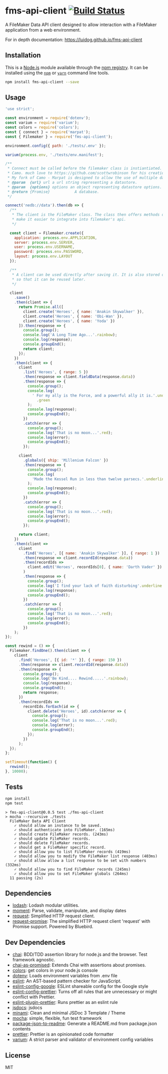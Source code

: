 # fms-api-client [![Build Status](https://travis-ci.org/Luidog/fms-api-client.png?branch=master)](https://travis-ci.org/Luidog/fms-api-client)

A FileMaker Data API client designed to allow interaction with a FileMaker application from a web environment.

For in depth documentation: https://luidog.github.io/fms-api-client

## Installation

This is a [Node.js](https://nodejs.org/) module available through the
[npm registry](https://www.npmjs.com/). It can be installed using the
[`npm`](https://docs.npmjs.com/getting-started/installing-npm-packages-locally)
or
[`yarn`](https://yarnpkg.com/en/)
command line tools.

```sh
npm install fms-api-client --save
```

## Usage

```js
'use strict';

const environment = require('dotenv');
const varium = require('varium');
const colors = require('colors');
const { connect } = require('marpat');
const { Filemaker } = require('fms-api-client');

environment.config({ path: './tests/.env' });

varium(process.env, './tests/env.manifest');

/**
 * Connect must be called before the filemaker class is instiantiated. This connect uses Marpat. Marpat is a fork of
 * Camo. much love to https://github.com/scottwrobinson for his creation and maintenance of Camo.
 * My fork of Camo - Marpat is designed to allow the use of multiple datastores with the focus on encrypted storage.
 * @param  {url} url a url string representing a datastore.
 * @param  {options} options an object representing datastore options. See Marpat for more info.
 * @return {Promise}           A database.
 */

connect('nedb://data').then(db => {
  /**
   * The client is the FileMaker class. The class then offers methods designed to
   * make it easier to integrate into filemaker's api.
   */

  const client = Filemaker.create({
    application: process.env.APPLICATION,
    server: process.env.SERVER,
    user: process.env.USERNAME,
    password: process.env.PASSWORD,
    layout: process.env.LAYOUT
  });

  /**
   * A client can be used directly after saving it. It is also stored on the datastore
   * so that it can be reused later.
   */

  client
    .save()
    .then(client => {
      return Promise.all([
        client.create('Heroes', { name: 'Anakin Skywalker' }),
        client.create('Heroes', { name: 'Obi-Wan' }),
        client.create('Heroes', { name: 'Yoda' })
      ]).then(response => {
        console.group();
        console.log('A Long Time Ago...'.rainbow);
        console.log(response);
        console.groupEnd();
        return client;
      });
    })
    .then(client => {
      client
        .list('Heroes', { range: 5 })
        .then(response => client.fieldData(response.data))
        .then(response => {
          console.group();
          console.log(
            ' For my ally is the Force, and a powerful ally it is.'.underline
              .green
          );
          console.log(response);
          console.groupEnd();
        })
        .catch(error => {
          console.group();
          console.log('That is no moon...'.red);
          console.log(error);
          console.groupEnd();
        });

      client
        .globals({ ship: 'Millenium Falcon' })
        .then(response => {
          console.group();
          console.log(
            'Made the Kessel Run in less than twelve parsecs.'.underline.blue
          );
          console.log(response);
          console.groupEnd();
        })
        .catch(error => {
          console.group();
          console.log('That is no moon...'.red);
          console.log(error);
          console.groupEnd();
        });

      return client;
    })
    .then(client =>
      client
        .find('Heroes', [{ name: 'Anakin Skywalker' }], { range: 1 })
        .then(response => client.recordId(response.data))
        .then(recordIds =>
          client.edit('Heroes', recordIds[0], { name: 'Darth Vader' })
        )
        .then(response => {
          console.group();
          console.log('I find your lack of faith disturbing'.underline.red);
          console.log(response);
          console.groupEnd();
        })
        .catch(error => {
          console.group();
          console.log('That is no moon...'.red);
          console.log(error);
          console.groupEnd();
        })
    );
});

const rewind = () => {
  Filemaker.findOne().then(client => {
    client
      .find('Heroes', [{ id: '*' }], { range: 150 })
      .then(response => client.recordId(response.data))
      .then(response => {
        console.group();
        console.log('Be Kind.... Rewind.....'.rainbow);
        console.log(response);
        console.groupEnd();
        return response;
      })
      .then(recordIds =>
        recordIds.forEach(id => {
          client.delete('Heroes', id).catch(error => {
            console.group();
            console.log('That is no moon...'.red);
            console.log(error);
            console.groupEnd();
          });
        })
      );
  });
};

setTimeout(function() {
  rewind();
}, 10000);
```

## Tests

```sh
npm install
npm test
```

```
> fms-api-client@0.0.5 test ./fms-api-client
> mocha --recursive ./tests
  FileMaker Data API Client
    ✓ should allow an instance to be saved.
    ✓ should authenticate into FileMaker. (165ms)
    ✓ should create FileMaker records. (243ms)
    ✓ should update FileMaker records.
    ✓ should delete FileMaker records.
    ✓ should get a FileMaker specific record.
    ✓ should allow you to list FileMaker records (419ms)
    ✓ should allow you to modify the FileMaker list response (403ms)
    ✓ should allow allow a list response to be set with numbers (332ms)
    ✓ should allow you to find FileMaker records (245ms)
    ✓ should allow you to set FileMaker globals (264ms)
  11 passing (2s)
```

## Dependencies

* [lodash](https://ghub.io/lodash): Lodash modular utilities.
* [moment](https://ghub.io/moment): Parse, validate, manipulate, and display dates
* [request](https://ghub.io/request): Simplified HTTP request client.
* [request-promise](https://ghub.io/request-promise): The simplified HTTP request client &#39;request&#39; with Promise support. Powered by Bluebird.

## Dev Dependencies

* [chai](https://ghub.io/chai): BDD/TDD assertion library for node.js and the browser. Test framework agnostic.
* [chai-as-promised](https://ghub.io/chai-as-promised): Extends Chai with assertions about promises.
* [colors](https://ghub.io/colors): get colors in your node.js console
* [dotenv](https://ghub.io/dotenv): Loads environment variables from .env file
* [eslint](https://ghub.io/eslint): An AST-based pattern checker for JavaScript.
* [eslint-config-google](https://ghub.io/eslint-config-google): ESLint shareable config for the Google style
* [eslint-config-prettier](https://ghub.io/eslint-config-prettier): Turns off all rules that are unnecessary or might conflict with Prettier.
* [eslint-plugin-prettier](https://ghub.io/eslint-plugin-prettier): Runs prettier as an eslint rule
* [jsdocs](https://ghub.io/jsdocs): jsdocs
* [minami](https://ghub.io/minami): Clean and minimal JSDoc 3 Template / Theme
* [mocha](https://ghub.io/mocha): simple, flexible, fun test framework
* [package-json-to-readme](https://ghub.io/package-json-to-readme): Generate a README.md from package.json contents
* [prettier](https://ghub.io/prettier): Prettier is an opinionated code formatter
* [varium](https://ghub.io/varium): A strict parser and validator of environment config variables

## License

MIT
